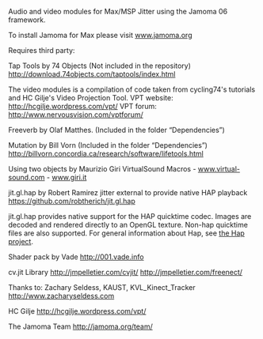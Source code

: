 Audio and video modules for Max/MSP Jitter using the Jamoma 06 framework.

To install Jamoma for Max please visit www.jamoma.org

Requires third party:

Tap Tools by 74 Objects (Not included in the repository)
http://download.74objects.com/taptools/index.html

The video modules is a compilation of code taken from cycling74's tutorials and HC Gilje's Video Projection Tool. VPT website: http://hcgilje.wordpress.com/vpt/
VPT forum: http://www.nervousvision.com/vptforum/

Freeverb by Olaf Matthes. (Included in the folder “Dependencies”)

Mutation by Bill Vorn (Included in the folder “Dependencies”) 
http://billvorn.concordia.ca/research/software/lifetools.html

Using two objects by Maurizio Giri 
VirtualSound Macros - www.virtual-sound.com - www.giri.it

jit.gl.hap by Robert Ramirez
jitter external to provide native HAP playback
https://github.com/robtherich/jit.gl.hap

jit.gl.hap provides native support for the HAP quicktime codec. Images are decoded and rendered directly to an OpenGL texture. Non-hap quicktime files are also supported. For general information about Hap, see [the Hap project](http://github.com/vidvox/hap).

Shader pack by Vade
http://001.vade.info

cv.jit Library
http://jmpelletier.com/cvjit/
http://jmpelletier.com/freenect/


Thanks to:
Zachary Seldess, KAUST,  KVL_Kinect_Tracker
http://www.zacharyseldess.com

HC Gilje
http://hcgilje.wordpress.com/vpt/

The Jamoma Team
http://jamoma.org/team/